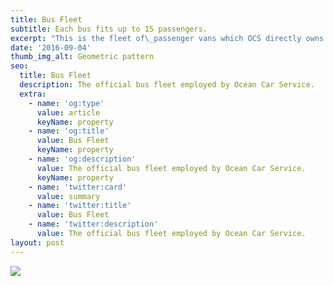 ```yaml
---
title: Bus Fleet
subtitle: Each bus fits up to 15 passengers.
excerpt: "This is the fleet of\_passenger vans which OCS directly owns. We always properly maintain them, clean, and\_disinfect them frequently."
date: '2016-09-04'
thumb_img_alt: Geometric pattern
seo:
  title: Bus Fleet
  description: The official bus fleet employed by Ocean Car Service.
  extra:
    - name: 'og:type'
      value: article
      keyName: property
    - name: 'og:title'
      value: Bus Fleet
      keyName: property
    - name: 'og:description'
      value: The official bus fleet employed by Ocean Car Service.
      keyName: property
    - name: 'twitter:card'
      value: summary
    - name: 'twitter:title'
      value: Bus Fleet
    - name: 'twitter:description'
      value: The official bus fleet employed by Ocean Car Service.
layout: post
---
```

![](https://blazed.sirv.com/RTM/oceancarservice.com/fleet/Van__White.jpg)





